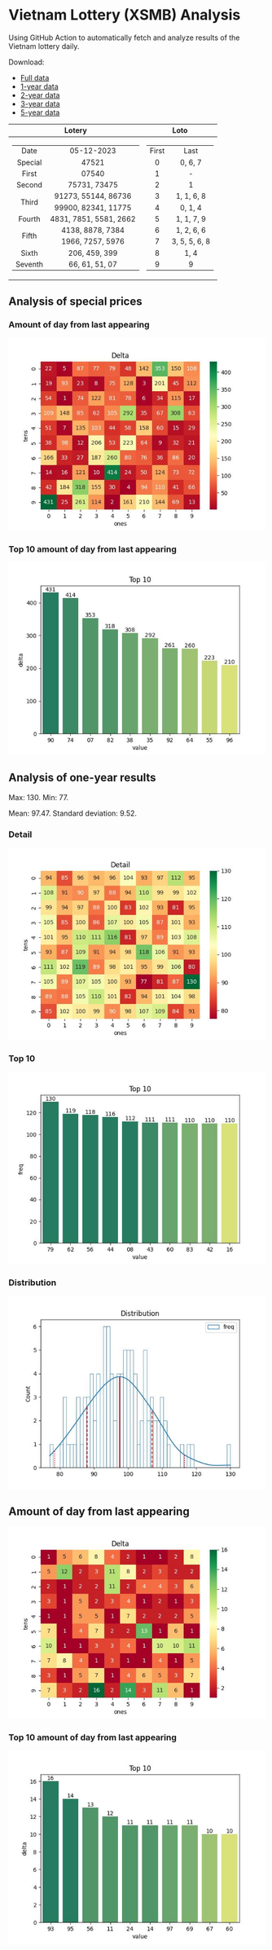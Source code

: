 # Vietnam Lottery (XSMB) Analysis

Using GitHub Action to automatically fetch and analyze results of the Vietnam lottery daily.

Download:

* [Full data](https://raw.githubusercontent.com/khiemdoan/vietnam-lottery-xsmb-analysis/main/results/xsmb.csv)
* [1-year data](https://raw.githubusercontent.com/khiemdoan/vietnam-lottery-xsmb-analysis/main/results/xsmb_1_year.csv)
* [2-year data](https://raw.githubusercontent.com/khiemdoan/vietnam-lottery-xsmb-analysis/main/results/xsmb_2_year.csv)
* [3-year data](https://raw.githubusercontent.com/khiemdoan/vietnam-lottery-xsmb-analysis/main/results/xsmb_3_year.csv)
* [5-year data](https://raw.githubusercontent.com/khiemdoan/vietnam-lottery-xsmb-analysis/main/results/xsmb_5_year.csv)

| Lotery      | Loto |
| :-----------: | :-----------: |
| <table><tr><td>Date</td><td>05-12-2023</td></tr><tr><td>Special</td><td>47521</td></tr><tr><td>First</td><td>07540</td></tr><tr><td>Second</td><td>75731, 73475</td></tr><tr><td rowspan="2">Third</td><td>91273, 55144, 86736</td></tr><tr><td>99900, 82341, 11775</td></tr><tr><td>Fourth</td><td>4831, 7851, 5581, 2662</td></tr><tr><td rowspan="2">Fifth</td><td>4138, 8878, 7384</td></tr><tr><td>1966, 7257, 5976</td></tr><tr><td>Sixth</td><td>206, 459, 399</td></tr><tr><td>Seventh</td><td>66, 61, 51, 07</td></tr></table> | <table><tr><td>First</td><td>Last</td></tr><tr><td>0</td><td>0, 6, 7</td></tr><tr><td>1</td><td>-</td></tr><tr><td>2</td><td>1</td></tr><tr><td>3</td><td>1, 1, 6, 8</td></tr><tr><td>4</td><td>0, 1, 4</td></tr><tr><td>5</td><td>1, 1, 7, 9</td></tr><tr><td>6</td><td>1, 2, 6, 6</td></tr><tr><td>7</td><td>3, 5, 5, 6, 8</td></tr><tr><td>8</td><td>1, 4</td></tr><tr><td>9</td><td>9</td></tr></table> |


<h2>Analysis of special prices</h2>

<h3>Amount of day from last appearing</h3>

![Delta](images/special_delta.jpg)

<h3>Top 10 amount of day from last appearing</h3>

![Delta top 10](images/special_delta_top_10.jpg)

<h2>Analysis of one-year results</h2>

Max: 130. Min: 77.

Mean: 97.47. Standard deviation: 9.52.

<h3>Detail</h3>

![Detail](images/heatmap.jpg)

<h3>Top 10</h3>

![Top 10](images/top-10.jpg)

<h3>Distribution</h3>

![Distribution](images/distribution.jpg)

<h2>Amount of day from last appearing</h2>

![Delta](images/delta.jpg)

<h3>Top 10 amount of day from last appearing</h3>

![Delta top 10](images/delta_top_10.jpg)